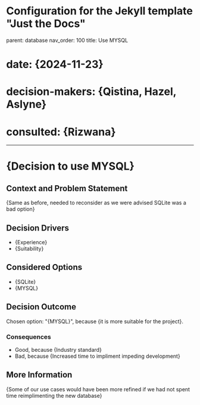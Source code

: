 # Configuration for the Jekyll template "Just the Docs"
parent: database
nav_order: 100
title: Use MYSQL

# date: {2024-11-23}
# decision-makers: {Qistina, Hazel, Aslyne}
# consulted: {Rizwana}
---

# {Decision to use MYSQL}

## Context and Problem Statement

{Same as before, needed to reconsider as we were advised SQLite was a bad option}

## Decision Drivers

* {Experience}
* {Suitability}

## Considered Options

* {SQLite}
* {MYSQL}

## Decision Outcome

Chosen option: "{MYSQL}", because {it is more suitable for the project}.

### Consequences

* Good, because {Industry standard}
* Bad, because {Increased time to impliment impeding development}

## More Information

{Some of our use cases would have been more refined if we had not spent time reimplimenting the new database}